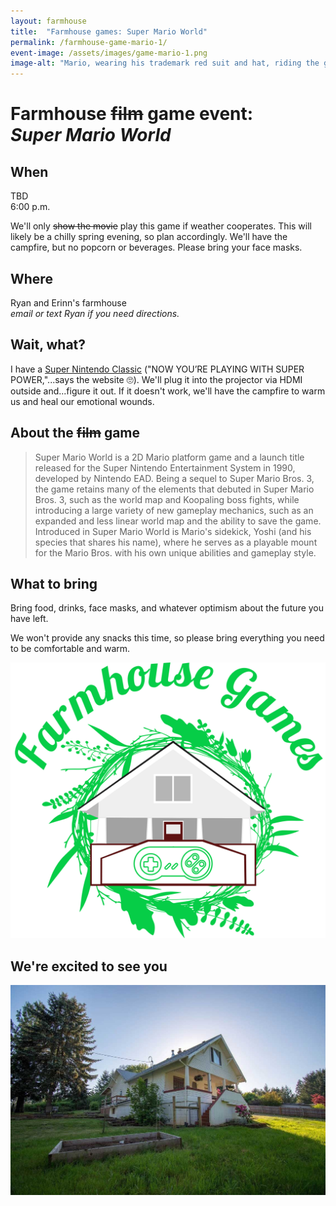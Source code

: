 ```yaml
---
layout: farmhouse
title:  "Farmhouse games: Super Mario World"
permalink: /farmhouse-game-mario-1/
event-image: /assets/images/game-mario-1.png
image-alt: "Mario, wearing his trademark red suit and hat, riding the green dinosaur Yoshi"
---
```


<h1>Farmhouse <strike>film</strike> game event: <br><cite>Super Mario World</cite></h1>

## When

TBD<br>
6:00 p.m.

We'll only ~~show the movie~~ play this game if weather cooperates. This will likely be a chilly spring evening, so plan accordingly. We'll have the campfire, but no popcorn or beverages. Please bring your face masks.

## Where
Ryan and Erinn's farmhouse
<br><em>email or text Ryan if you need directions.</em>

## Wait, what?

I have a [Super Nintendo Classic](https://www.nintendo.com/super-nes-classic/) ("NOW YOU’RE PLAYING WITH SUPER POWER,"...says the website 🙄). We'll plug it into the projector via HDMI outside and...figure it out.  If it doesn't work, we'll have the campfire to warm us and heal our emotional wounds.

## About the ~~film~~ game

> Super Mario World is a 2D Mario platform game and a launch title released for the Super Nintendo Entertainment System in 1990, developed by Nintendo EAD. Being a sequel to Super Mario Bros. 3, the game retains many of the elements that debuted in Super Mario Bros. 3, such as the world map and Koopaling boss fights, while introducing a large variety of new gameplay mechanics, such as an expanded and less linear world map and the ability to save the game. Introduced in Super Mario World is Mario's sidekick, Yoshi (and his species that shares his name), where he serves as a playable mount for the Mario Bros. with his own unique abilities and gameplay style.

## What to bring
Bring food, drinks, face masks, and whatever optimism about the future you have left.

We won't provide any snacks this time, so please bring everything you need to be comfortable and warm.

![The farmhouse logo, a botanical theme, with a black and white man with color background and rain](/assets/images/the-farmhouse-mario-1.png)

## We're excited to see you


![The Farmhouse in the gloaming](/assets/images/farmhouse.jpg)